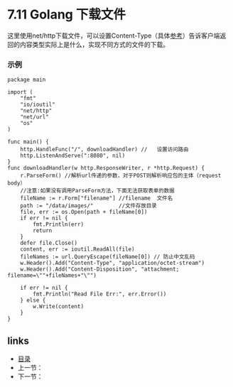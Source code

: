 # 7.11 Golang 下载文件

这里使用net/http下载文件，可以设置Content-Type（具体[参考](https://developer.mozilla.org/en-US/docs/Web/HTTP/Basics_of_HTTP/MIME_types)）告诉客户端返回的内容类型实际上是什么，实现不同方式的文件的下载。

### 示例

```
package main

import (
	"fmt"
	"io/ioutil"
	"net/http"
	"net/url"
	"os"
)

func main() {
	http.HandleFunc("/", downloadHandler) //   设置访问路由
	http.ListenAndServe(":8080", nil)
}
func downloadHandler(w http.ResponseWriter, r *http.Request) {
	r.ParseForm() //解析url传递的参数，对于POST则解析响应包的主体（request body）
	//注意:如果没有调用ParseForm方法，下面无法获取表单的数据
	fileName := r.Form["filename"] //filename  文件名
	path := "/data/images/"        //文件存放目录
	file, err := os.Open(path + fileName[0])
	if err != nil {
		fmt.Println(err)
		return
	}
	defer file.Close()
	content, err := ioutil.ReadAll(file)
	fileNames := url.QueryEscape(fileName[0]) // 防止中文乱码
	w.Header().Add("Content-Type", "application/octet-stream")
	w.Header().Add("Content-Disposition", "attachment; filename=\""+fileNames+"\"")

	if err != nil {
		fmt.Println("Read File Err:", err.Error())
	} else {
		w.Write(content)
	}
}

```



## links

- [目录](https://github.com/guyan0319/golang_development_notes/blob/master/zh/preface.md)
- 上一节：
- 下一节：

